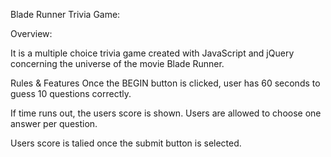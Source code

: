 Blade Runner Trivia Game:

Overview:

It is a multiple choice trivia game created with JavaScript and jQuery concerning the universe of the movie Blade Runner.

Rules & Features
Once the BEGIN button is clicked, user has 60 seconds to guess 10 questions correctly.

If time runs out, the users score is shown.
Users are allowed to choose one answer per question.

Users score is talied once the submit button is selected.
